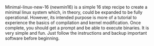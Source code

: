 Minimal-linux-new-16 (newmin16) is a simple 16 step recipe to create a minimal linux system which, in theory, could be expanded to be fully operational.
However, its intended purpose is more of a tutorial to experience the basics of compilation and kernel modification.
Once complete, you should get a prompt and be able to execute binaries.
It is very simple and fun.
Just follow the instructions and backup important software before beginning.
